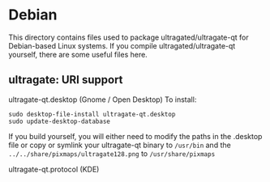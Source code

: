 
Debian
====================
This directory contains files used to package ultragated/ultragate-qt
for Debian-based Linux systems. If you compile ultragated/ultragate-qt yourself, there are some useful files here.

## ultragate: URI support ##


ultragate-qt.desktop  (Gnome / Open Desktop)
To install:

	sudo desktop-file-install ultragate-qt.desktop
	sudo update-desktop-database

If you build yourself, you will either need to modify the paths in
the .desktop file or copy or symlink your ultragate-qt binary to `/usr/bin`
and the `../../share/pixmaps/ultragate128.png` to `/usr/share/pixmaps`

ultragate-qt.protocol (KDE)

